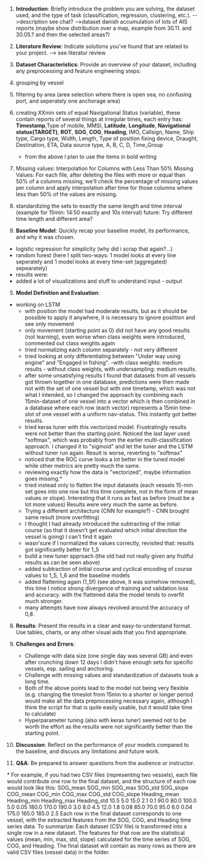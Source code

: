 1. **Introduction**: Briefly introduce the problem you are solving, the dataset used, and the type of task (classification, regression, clustering, etc.).
-->description see chat?
-->dataset danish accumulation of lots of AIS reports (maybe show distribution over a map, example from 30.11. and 30.05.? and then the selected areas?)

2. **Literature Review**: Indicate solutions you've found that are related to your project.
--> see literatur review

3. **Dataset Characteristics**: Provide an overview of your dataset, including any preprocessing and feature engineering steps:

1. grouping by vessel
2. filtering by area (area selection where there is open sea, no confusing port, and seperately one anchorage area)
3. creating XXmin sets of equal Navigational Status (variable), these contain reports of several things at irregular times, each entry has: **Timestamp**,Type of mobile, MMSI, **Latitude**, **Longitude**, **Navigational status(TARGET)**, **ROT**, **SOG**, **COG**, **Heading**, IMO, Callsign, Name, Ship type, Cargo type, Width, Length, Type of position fixing device, Draught, Destination, ETA, Data source type, A, B, C, D, Time_Group
    - from the above I plan to use the items in bold writing
4. Missing values: Interpolation for Columns with Less Than 50% Missing Values: For each file, after deleting the files with more or equal than 50% of a columns missing, we’ll check the percentage of missing values per column and apply interpolation after time for those columns where less than 50% of the values are missing.
5. standardizing the sets to exactly the same length and time interval (example for 15min: 14:50 exactly and 10s interval)
future: Try different time length and different area?

4. **Baseline Model**: Quickly recap your baseline model, its performance, and why it was chosen.
- logistic regression for simplicity (why did i scrap that again?...)
- random forest (here I split two-ways: 1 model looks at every line seperately and 1 model looks at every time-set (aggregated) sepearately)
- results were: 
- added a lot of visualizations and stuff to understand input - output

5. **Model Definition and Evaluation**:
  - working on LSTM
    - with position the model had moderate results, but as it should be possible to apply it anywhere, it is necessary to ignore posittion and see only movement
    - only movement (starting point as 0) did not have any good results (not learning), even worse when class weights were introduced, commented out class weights again
    - tried normalizing each column separately - not very different
    - tried looking at only differentiating between "Under way using engine" and "Engaged in fishing". -with class weights: medium results - without class weights, with undersampling: medium results. 
    - after some unsatisfying results I found that datasets from all vessels got thrown together in one database, predictions were then made not with the set of one vessel but with one timetamp, which was not what I intended, so I changed the approach by combining each 15min-dataset of one vessel into a vector which is then combined in a database where each row (each vector) represents a 15min time-slot of one vessel with a uniform nav-status. This instantly got better results.
    - tried keras tuner with this vectorized model. Frustratingly results were not better than the starting point.
    Noticed the last layer used "softmax", which was probably from the earlier multi-classification approach. I changed it to "sigmoid" and let the tuner and the LSTM without tuner run again. Result is worse, reverting to "softmax"
    - noticed that the ROC curve looks a lot better in the tuned model while other metrics are pretty much the same.
    - reviewing exactly how the data is "vectorized", maybe information goes missing.\*
    - tried instead only to flatten the input datasets (each vessels 15-min set goes into one row but this time complete, not in the form of mean values or slope). Interesting that it runs as fast as before (must be a lot more values) Results were very much the same as before.
    - Trying a different architecture (CNN for example?) - CNN brought same result (more overfitting)
    - I thought I had already introduced the subtracting of the initial course (so that it doesn't get evaluated which initial direction the vessel is going) I can't find it again
    - wasn'sure if I normalized the values correctly, revisited that: results got significantly better for 1_5
    - build a new tuner approach (the old had not really given any fruitful results as can be seen above)
    - added subtraction of initial course and cyclical encoding of course values to 1_5, 1_6 and the baseline models
    - added flattening again (1_5f) (see above, it was somehow removed), this time I notice strong divergence of training and validation loss and accuracy. with the flattened data the model tends to overfit much stronger.
    - many attempts have now always revolved around the accuracy of 0,8.

8. **Results**: Present the results in a clear and easy-to-understand format. Use tables, charts, or any other visual aids that you find appropriate.

9. **Challenges and Errors**:
    - Challenge with data size (one single day was several GB) and even after crunching down 12 days I didn't have enough sets for specific vessels, esp. sailing and anchoring.
    - Challenge with missing values and standardization of datasets took a long time.
    - Both of the above points lead to the model not being very flexible (e.g. changing the timeslot from 15min to a shorter or longer period would make all the data preprocessing necessary again, although I think the script for that is quite easily usable, but it would take time to calculate)
    - Hyperparameter tuning (also with keras tuner) seemed not to be worth the effort as the results were not significantly better than the starting point.

10. **Discussion**: Reflect on the performance of your models compared to the baseline, and discuss any limitations and future work.

11. **Q&A**: Be prepared to answer questions from the audience or instructor.

\* For example, if you had two CSV files (representing two vessels), each file would contribute one row to the final dataset, and the structure of each row would look like this:
SOG_mean	SOG_min	SOG_max	SOG_std	SOG_slope	COG_mean	COG_min	COG_max	COG_std	COG_slope	Heading_mean	Heading_min	Heading_max	Heading_std
10.5	5.0	15.0	2.1	0.1	90.0	80.0	100.0	5.0	0.05	180.0	170.0	190.0	3.0
8.0	4.5	12.0	1.8	0.08	85.0	70.0	95.0	6.0	0.04	175.0	165.0	185.0	2.5
Each row in the final dataset corresponds to one vessel, with the extracted features from the SOG, COG, and Heading time series data.
To summarize:
Each dataset (CSV file) is transformed into a single row in a new dataset.
The features for that row are the statistical values (mean, min, max, std, slope) calculated for the time series of SOG, COG, and Heading.
The final dataset will contain as many rows as there are valid CSV files (vessel data) in the folder.